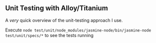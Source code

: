 Unit Testing with Alloy/Titanium
---

A *very* quick overview of the unit-testing approach I use.

Execute `node test/unit/node_modules/jasmine-node/bin/jasmine-node test/unit/specs/*` to see the tests running
